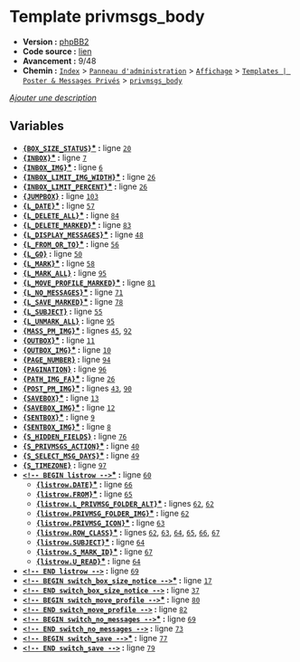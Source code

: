 # Template privmsgs_body

* __Version :__ [phpBB2](.)
* __Code source :__ [lien](../../src/subsilver/privmsgs_body.tpl)
* __Avancement :__ 9/48
* __Chemin :__ [`Index`](http://votre-forum.appspot.com/#/admin/,&part=themes,&mode=post&sub=templates,?mode=edit_post&part=themes&sub=templates&t=511) > [`Panneau d'administration`](http://votre-forum.appspot.com/admin/#&part=themes,&mode=post&sub=templates,?mode=edit_post&part=themes&sub=templates&t=511) > [`Affichage`](http://votre-forum.appspot.com/admin/?part=themes#&mode=post&sub=templates,?mode=edit_post&part=themes&sub=templates&t=511) > [`Templates | Poster & Messages Privés`](http://votre-forum.appspot.com/admin/?mode=post&part=themes&sub=templates#?mode=edit_post&part=themes&sub=templates&t=511) > [`privmsgs_body`](http://votre-forum.appspot.com/admin/?mode=edit_post&part=themes&sub=templates&t=511)

[*Ajouter une description*](https://fa-tvars.appspot.com/tpl/subsilver/privmsgs_body)

## Variables

* __[`{BOX_SIZE_STATUS}`](https://github.com/Etana/template/blob/master/var/BOX_SIZE_STATUS.md#readme)<a href="https://fa-tvars.appspot.com/var/BOX_SIZE_STATUS">*</a> :__ ligne [`20`](../../src/subsilver/privmsgs_body.tpl#L20)
* __[`{INBOX}`](https://github.com/Etana/template/blob/master/var/INBOX.md#readme)<a href="https://fa-tvars.appspot.com/var/INBOX">*</a> :__ ligne [`7`](../../src/subsilver/privmsgs_body.tpl#L7)
* __[`{INBOX_IMG}`](https://github.com/Etana/template/blob/master/var/INBOX_IMG.md#readme)<a href="https://fa-tvars.appspot.com/var/INBOX_IMG">*</a> :__ ligne [`6`](../../src/subsilver/privmsgs_body.tpl#L6)
* __[`{INBOX_LIMIT_IMG_WIDTH}`](https://github.com/Etana/template/blob/master/var/INBOX_LIMIT_IMG_WIDTH.md#readme)<a href="https://fa-tvars.appspot.com/var/INBOX_LIMIT_IMG_WIDTH">*</a> :__ ligne [`26`](../../src/subsilver/privmsgs_body.tpl#L26)
* __[`{INBOX_LIMIT_PERCENT}`](https://github.com/Etana/template/blob/master/var/INBOX_LIMIT_PERCENT.md#readme)<a href="https://fa-tvars.appspot.com/var/INBOX_LIMIT_PERCENT">*</a> :__ ligne [`26`](../../src/subsilver/privmsgs_body.tpl#L26)
* __[`{JUMPBOX}`](https://github.com/Etana/template/blob/master/var/JUMPBOX.md#readme) :__ ligne [`103`](../../src/subsilver/privmsgs_body.tpl#L103)
* __[`{L_DATE}`](https://github.com/Etana/template/blob/master/var/L_DATE.md#readme)<a href="https://fa-tvars.appspot.com/var/L_DATE">*</a> :__ ligne [`57`](../../src/subsilver/privmsgs_body.tpl#L57)
* __[`{L_DELETE_ALL}`](https://github.com/Etana/template/blob/master/var/L_DELETE_ALL.md#readme)<a href="https://fa-tvars.appspot.com/var/L_DELETE_ALL">*</a> :__ ligne [`84`](../../src/subsilver/privmsgs_body.tpl#L84)
* __[`{L_DELETE_MARKED}`](https://github.com/Etana/template/blob/master/var/L_DELETE_MARKED.md#readme)<a href="https://fa-tvars.appspot.com/var/L_DELETE_MARKED">*</a> :__ ligne [`83`](../../src/subsilver/privmsgs_body.tpl#L83)
* __[`{L_DISPLAY_MESSAGES}`](https://github.com/Etana/template/blob/master/var/L_DISPLAY_MESSAGES.md#readme)<a href="https://fa-tvars.appspot.com/var/L_DISPLAY_MESSAGES">*</a> :__ ligne [`48`](../../src/subsilver/privmsgs_body.tpl#L48)
* __[`{L_FROM_OR_TO}`](https://github.com/Etana/template/blob/master/var/L_FROM_OR_TO.md#readme)<a href="https://fa-tvars.appspot.com/var/L_FROM_OR_TO">*</a> :__ ligne [`56`](../../src/subsilver/privmsgs_body.tpl#L56)
* __[`{L_GO}`](https://github.com/Etana/template/blob/master/var/L_GO.md#readme) :__ ligne [`50`](../../src/subsilver/privmsgs_body.tpl#L50)
* __[`{L_MARK}`](https://github.com/Etana/template/blob/master/var/L_MARK.md#readme)<a href="https://fa-tvars.appspot.com/var/L_MARK">*</a> :__ ligne [`58`](../../src/subsilver/privmsgs_body.tpl#L58)
* __[`{L_MARK_ALL}`](https://github.com/Etana/template/blob/master/var/L_MARK_ALL.md#readme) :__ ligne [`95`](../../src/subsilver/privmsgs_body.tpl#L95)
* __[`{L_MOVE_PROFILE_MARKED}`](https://github.com/Etana/template/blob/master/var/L_MOVE_PROFILE_MARKED.md#readme)<a href="https://fa-tvars.appspot.com/var/L_MOVE_PROFILE_MARKED">*</a> :__ ligne [`81`](../../src/subsilver/privmsgs_body.tpl#L81)
* __[`{L_NO_MESSAGES}`](https://github.com/Etana/template/blob/master/var/L_NO_MESSAGES.md#readme)<a href="https://fa-tvars.appspot.com/var/L_NO_MESSAGES">*</a> :__ ligne [`71`](../../src/subsilver/privmsgs_body.tpl#L71)
* __[`{L_SAVE_MARKED}`](https://github.com/Etana/template/blob/master/var/L_SAVE_MARKED.md#readme)<a href="https://fa-tvars.appspot.com/var/L_SAVE_MARKED">*</a> :__ ligne [`78`](../../src/subsilver/privmsgs_body.tpl#L78)
* __[`{L_SUBJECT}`](https://github.com/Etana/template/blob/master/var/L_SUBJECT.md#readme) :__ ligne [`55`](../../src/subsilver/privmsgs_body.tpl#L55)
* __[`{L_UNMARK_ALL}`](https://github.com/Etana/template/blob/master/var/L_UNMARK_ALL.md#readme) :__ ligne [`95`](../../src/subsilver/privmsgs_body.tpl#L95)
* __[`{MASS_PM_IMG}`](https://github.com/Etana/template/blob/master/var/MASS_PM_IMG.md#readme)<a href="https://fa-tvars.appspot.com/var/MASS_PM_IMG">*</a> :__ lignes [`45`](../../src/subsilver/privmsgs_body.tpl#L45), [`92`](../../src/subsilver/privmsgs_body.tpl#L92)
* __[`{OUTBOX}`](https://github.com/Etana/template/blob/master/var/OUTBOX.md#readme)<a href="https://fa-tvars.appspot.com/var/OUTBOX">*</a> :__ ligne [`11`](../../src/subsilver/privmsgs_body.tpl#L11)
* __[`{OUTBOX_IMG}`](https://github.com/Etana/template/blob/master/var/OUTBOX_IMG.md#readme)<a href="https://fa-tvars.appspot.com/var/OUTBOX_IMG">*</a> :__ ligne [`10`](../../src/subsilver/privmsgs_body.tpl#L10)
* __[`{PAGE_NUMBER}`](https://github.com/Etana/template/blob/master/var/PAGE_NUMBER.md#readme) :__ ligne [`94`](../../src/subsilver/privmsgs_body.tpl#L94)
* __[`{PAGINATION}`](https://github.com/Etana/template/blob/master/var/PAGINATION.md#readme) :__ ligne [`96`](../../src/subsilver/privmsgs_body.tpl#L96)
* __[`{PATH_IMG_FA}`](https://github.com/Etana/template/blob/master/var/PATH_IMG_FA.md#readme)<a href="https://fa-tvars.appspot.com/var/PATH_IMG_FA">*</a> :__ ligne [`26`](../../src/subsilver/privmsgs_body.tpl#L26)
* __[`{POST_PM_IMG}`](https://github.com/Etana/template/blob/master/var/POST_PM_IMG.md#readme)<a href="https://fa-tvars.appspot.com/var/POST_PM_IMG">*</a> :__ lignes [`43`](../../src/subsilver/privmsgs_body.tpl#L43), [`90`](../../src/subsilver/privmsgs_body.tpl#L90)
* __[`{SAVEBOX}`](https://github.com/Etana/template/blob/master/var/SAVEBOX.md#readme)<a href="https://fa-tvars.appspot.com/var/SAVEBOX">*</a> :__ ligne [`13`](../../src/subsilver/privmsgs_body.tpl#L13)
* __[`{SAVEBOX_IMG}`](https://github.com/Etana/template/blob/master/var/SAVEBOX_IMG.md#readme)<a href="https://fa-tvars.appspot.com/var/SAVEBOX_IMG">*</a> :__ ligne [`12`](../../src/subsilver/privmsgs_body.tpl#L12)
* __[`{SENTBOX}`](https://github.com/Etana/template/blob/master/var/SENTBOX.md#readme)<a href="https://fa-tvars.appspot.com/var/SENTBOX">*</a> :__ ligne [`9`](../../src/subsilver/privmsgs_body.tpl#L9)
* __[`{SENTBOX_IMG}`](https://github.com/Etana/template/blob/master/var/SENTBOX_IMG.md#readme)<a href="https://fa-tvars.appspot.com/var/SENTBOX_IMG">*</a> :__ ligne [`8`](../../src/subsilver/privmsgs_body.tpl#L8)
* __[`{S_HIDDEN_FIELDS}`](https://github.com/Etana/template/blob/master/var/S_HIDDEN_FIELDS.md#readme) :__ ligne [`76`](../../src/subsilver/privmsgs_body.tpl#L76)
* __[`{S_PRIVMSGS_ACTION}`](https://github.com/Etana/template/blob/master/var/S_PRIVMSGS_ACTION.md#readme)<a href="https://fa-tvars.appspot.com/var/S_PRIVMSGS_ACTION">*</a> :__ ligne [`40`](../../src/subsilver/privmsgs_body.tpl#L40)
* __[`{S_SELECT_MSG_DAYS}`](https://github.com/Etana/template/blob/master/var/S_SELECT_MSG_DAYS.md#readme)<a href="https://fa-tvars.appspot.com/var/S_SELECT_MSG_DAYS">*</a> :__ ligne [`49`](../../src/subsilver/privmsgs_body.tpl#L49)
* __[`{S_TIMEZONE}`](https://github.com/Etana/template/blob/master/var/S_TIMEZONE.md#readme) :__ ligne [`97`](../../src/subsilver/privmsgs_body.tpl#L97)
* __[`<!-- BEGIN listrow -->`](https://github.com/Etana/template/blob/master/var/listrow.md#readme)<a href="https://fa-tvars.appspot.com/var/listrow">*</a> :__ ligne [`60`](../../src/subsilver/privmsgs_body.tpl#L60)
    * __[`{listrow.DATE}`](https://github.com/Etana/template/blob/master/var/listrow.DATE.md#readme)<a href="https://fa-tvars.appspot.com/var/listrow.DATE">*</a> :__ ligne [`66`](../../src/subsilver/privmsgs_body.tpl#L66)
    * __[`{listrow.FROM}`](https://github.com/Etana/template/blob/master/var/listrow.FROM.md#readme)<a href="https://fa-tvars.appspot.com/var/listrow.FROM">*</a> :__ ligne [`65`](../../src/subsilver/privmsgs_body.tpl#L65)
    * __[`{listrow.L_PRIVMSG_FOLDER_ALT}`](https://github.com/Etana/template/blob/master/var/listrow.L_PRIVMSG_FOLDER_ALT.md#readme)<a href="https://fa-tvars.appspot.com/var/listrow.L_PRIVMSG_FOLDER_ALT">*</a> :__ lignes [`62`](../../src/subsilver/privmsgs_body.tpl#L62), [`62`](../../src/subsilver/privmsgs_body.tpl#L62)
    * __[`{listrow.PRIVMSG_FOLDER_IMG}`](https://github.com/Etana/template/blob/master/var/listrow.PRIVMSG_FOLDER_IMG.md#readme)<a href="https://fa-tvars.appspot.com/var/listrow.PRIVMSG_FOLDER_IMG">*</a> :__ ligne [`62`](../../src/subsilver/privmsgs_body.tpl#L62)
    * __[`{listrow.PRIVMSG_ICON}`](https://github.com/Etana/template/blob/master/var/listrow.PRIVMSG_ICON.md#readme)<a href="https://fa-tvars.appspot.com/var/listrow.PRIVMSG_ICON">*</a> :__ ligne [`63`](../../src/subsilver/privmsgs_body.tpl#L63)
    * __[`{listrow.ROW_CLASS}`](https://github.com/Etana/template/blob/master/var/listrow.ROW_CLASS.md#readme)<a href="https://fa-tvars.appspot.com/var/listrow.ROW_CLASS">*</a> :__ lignes [`62`](../../src/subsilver/privmsgs_body.tpl#L62), [`63`](../../src/subsilver/privmsgs_body.tpl#L63), [`64`](../../src/subsilver/privmsgs_body.tpl#L64), [`65`](../../src/subsilver/privmsgs_body.tpl#L65), [`66`](../../src/subsilver/privmsgs_body.tpl#L66), [`67`](../../src/subsilver/privmsgs_body.tpl#L67)
    * __[`{listrow.SUBJECT}`](https://github.com/Etana/template/blob/master/var/listrow.SUBJECT.md#readme)<a href="https://fa-tvars.appspot.com/var/listrow.SUBJECT">*</a> :__ ligne [`64`](../../src/subsilver/privmsgs_body.tpl#L64)
    * __[`{listrow.S_MARK_ID}`](https://github.com/Etana/template/blob/master/var/listrow.S_MARK_ID.md#readme)<a href="https://fa-tvars.appspot.com/var/listrow.S_MARK_ID">*</a> :__ ligne [`67`](../../src/subsilver/privmsgs_body.tpl#L67)
    * __[`{listrow.U_READ}`](https://github.com/Etana/template/blob/master/var/listrow.U_READ.md#readme)<a href="https://fa-tvars.appspot.com/var/listrow.U_READ">*</a> :__ ligne [`64`](../../src/subsilver/privmsgs_body.tpl#L64)
* __[`<!-- END listrow -->`](https://github.com/Etana/template/blob/master/var/listrow.md#readme) :__ ligne [`69`](../../src/subsilver/privmsgs_body.tpl#L69)
* __[`<!-- BEGIN switch_box_size_notice -->`](https://github.com/Etana/template/blob/master/var/switch_box_size_notice.md#readme)<a href="https://fa-tvars.appspot.com/var/switch_box_size_notice">*</a> :__ ligne [`17`](../../src/subsilver/privmsgs_body.tpl#L17)
* __[`<!-- END switch_box_size_notice -->`](https://github.com/Etana/template/blob/master/var/switch_box_size_notice.md#readme) :__ ligne [`37`](../../src/subsilver/privmsgs_body.tpl#L37)
* __[`<!-- BEGIN switch_move_profile -->`](https://github.com/Etana/template/blob/master/var/switch_move_profile.md#readme)<a href="https://fa-tvars.appspot.com/var/switch_move_profile">*</a> :__ ligne [`80`](../../src/subsilver/privmsgs_body.tpl#L80)
* __[`<!-- END switch_move_profile -->`](https://github.com/Etana/template/blob/master/var/switch_move_profile.md#readme) :__ ligne [`82`](../../src/subsilver/privmsgs_body.tpl#L82)
* __[`<!-- BEGIN switch_no_messages -->`](https://github.com/Etana/template/blob/master/var/switch_no_messages.md#readme)<a href="https://fa-tvars.appspot.com/var/switch_no_messages">*</a> :__ ligne [`69`](../../src/subsilver/privmsgs_body.tpl#L69)
* __[`<!-- END switch_no_messages -->`](https://github.com/Etana/template/blob/master/var/switch_no_messages.md#readme) :__ ligne [`73`](../../src/subsilver/privmsgs_body.tpl#L73)
* __[`<!-- BEGIN switch_save -->`](https://github.com/Etana/template/blob/master/var/switch_save.md#readme)<a href="https://fa-tvars.appspot.com/var/switch_save">*</a> :__ ligne [`77`](../../src/subsilver/privmsgs_body.tpl#L77)
* __[`<!-- END switch_save -->`](https://github.com/Etana/template/blob/master/var/switch_save.md#readme) :__ ligne [`79`](../../src/subsilver/privmsgs_body.tpl#L79)
